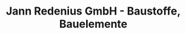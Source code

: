 ---
title: "Jann Redenius GmbH - Baustoffe, Bauelemente"
url: /suedbrookmerland/jann-redenius-gmbh-baustoffe-bauelemente-neue-strasse/
shop: Baumarkt
---